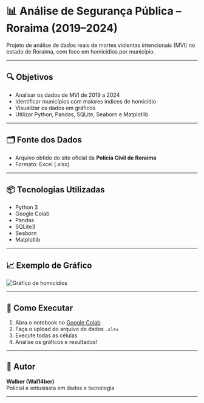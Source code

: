 # 📊 Análise de Segurança Pública – Roraima (2019–2024)

Projeto de análise de dados reais de mortes violentas intencionais (MVI) no estado de Roraima, com foco em homicídios por município.

---

## 🔍 Objetivos

- Analisar os dados de MVI de 2019 a 2024
- Identificar municípios com maiores índices de homicídio
- Visualizar os dados em gráficos
- Utilizar Python, Pandas, SQLite, Seaborn e Matplotlib

---

## 🗂️ Fonte dos Dados

- Arquivo obtido do site oficial da **Polícia Civil de Roraima**
- Formato: Excel (.xlsx)

---

## 📦 Tecnologias Utilizadas

- Python 3
- Google Colab
- Pandas
- SQLite3
- Seaborn
- Matplotlib

---

## 📈 Exemplo de Gráfico

![Gráfico de homicídios](grafico.png)

---

## 🚀 Como Executar

1. Abra o notebook no [Google Colab](https://colab.research.google.com)
2. Faça o upload do arquivo de dados `.xlsx`
3. Execute todas as células
4. Analise os gráficos e resultados!

---

## 👮 Autor

**Walber (Wal14ber)**  
Policial e entusiasta em dados e tecnologia

---
